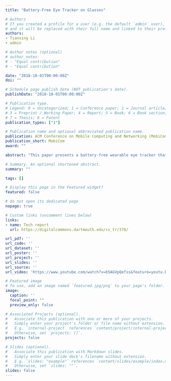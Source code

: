 ```yaml
---
title: "Battery-Free Eye Tracker on Glasses"

# Authors
# If you created a profile for a user (e.g. the default `admin` user), write the username (folder name) here 
# and it will be replaced with their full name and linked to their profile.
authors:
- Tianxing Li
- admin

# Author notes (optional)
# author_notes:
# - "Equal contribution"
# - "Equal contribution"

date: "2018-10-01T00:00:00Z"
doi: ""

# Schedule page publish date (NOT publication's date).
publishDate: "2018-10-01T00:00:00Z"

# Publication type.
# Legend: 0 = Uncategorized; 1 = Conference paper; 2 = Journal article;
# 3 = Preprint / Working Paper; 4 = Report; 5 = Book; 6 = Book section;
# 7 = Thesis; 8 = Patent
publication_types: ["1"]

# Publication name and optional abbreviated publication name.
publication: ACM Conference on Mobile Computing and Networking (MobiCom), 2018.
publication_short: MobiCom
award: ""

abstract: "This paper presents a battery-free wearable eye tracker that tracks both the 2D position and diameter of a pupil based on its light absorption property. With a few near-infrared (NIR) lights and photodiodes around the eye, NIR lights sequentially illuminate the eye from various directions while photodiodes sense spatial patterns of reflected light, which are used to infer pupil's position and diameter on the fly via a lightweight inference algorithm. The system also exploits characteristics of different eye movement stages and adjusts its sensing and computation accordingly for further energy savings. A prototype is built with off-the-shelf hardware components and integrated into a regular pair of glasses. Experiments with 22 participants show that the system achieves 0.8-mm mean error in tracking pupil position (2.3 mm at the 95th percentile) and 0.3-mm mean error in tracking pupil diameter (0.9 mm at the 95th percentile) at 120-Hz output frame rate, consuming 395 µW mean power supplied by two small, thin solar cells on glasses side arms."

# Summary. An optional shortened abstract.
summary: ""

tags: []

# Display this page in the Featured widget?
featured: false

# do not open its dedicated page
nopage: true

# Custom links (uncomment lines below)
links:
- name: Tech report
  url: https://digitalcommons.dartmouth.edu/cs_tr/378/

url_pdf: ''
url_code: ''
url_dataset: ''
url_poster: ''
url_project: ''
url_slides: ''
url_source: ''
url_video: 'https://www.youtube.com/watch?v=b5AGVpQefss&feature=youtu.be'

# Featured image
# To use, add an image named `featured.jpg/png` to your page's folder. 
image:
  caption: ''
  focal_point: ""
  preview_only: false

# Associated Projects (optional).
#   Associate this publication with one or more of your projects.
#   Simply enter your project's folder or file name without extension.
#   E.g. `internal-project` references `content/project/internal-project/index.md`.
#   Otherwise, set `projects: []`.
projects: false

# Slides (optional).
#   Associate this publication with Markdown slides.
#   Simply enter your slide deck's filename without extension.
#   E.g. `slides: "example"` references `content/slides/example/index.md`.
#   Otherwise, set `slides: ""`.
slides: false
---
```


